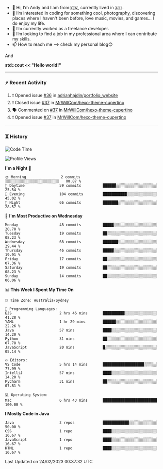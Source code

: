 - 👋 Hi, I’m Andy and I am from :cn:, currently lived in 🇦🇺.
- 👀 I’m interested in coding for something cool, photography, discovering places where I haven't been before, love music, movies, and games... I do enjoy my life.
- 🌱 I’m currently worked as a freelance developer.
- 💞️ I’m looking to find a job in my professional area where I can contribute my skills.
- 📫 How to reach me --> check my personal blog😊

And

**std::cout << "Hello world!"**

---

### ⚡ Recent Activity
<!--START_SECTION:activity-->
1. ❗️ Opened issue [#36](https://github.com/adrianhajdin/portfolio_website/issues/36) in [adrianhajdin/portfolio_website](https://github.com/adrianhajdin/portfolio_website)
2. ❗️ Closed issue [#37](https://github.com/MrWillCom/hexo-theme-cupertino/issues/37) in [MrWillCom/hexo-theme-cupertino](https://github.com/MrWillCom/hexo-theme-cupertino)
3. 🗣 Commented on [#37](https://github.com/MrWillCom/hexo-theme-cupertino/issues/37) in [MrWillCom/hexo-theme-cupertino](https://github.com/MrWillCom/hexo-theme-cupertino)
4. ❗️ Opened issue [#37](https://github.com/MrWillCom/hexo-theme-cupertino/issues/37) in [MrWillCom/hexo-theme-cupertino](https://github.com/MrWillCom/hexo-theme-cupertino)
<!--END_SECTION:activity-->

---

### ⏳ History
<!--START_SECTION:waka-->
![Code Time](http://img.shields.io/badge/Code%20Time-100%20hrs%2012%20mins-blue)

![Profile Views](http://img.shields.io/badge/Profile%20Views-6-blue)

**I'm a Night 🦉** 

```text
🌞 Morning                2 commits           ░░░░░░░░░░░░░░░░░░░░░░░░░   00.87 % 
🌆 Daytime                59 commits          ██████░░░░░░░░░░░░░░░░░░░   25.54 % 
🌃 Evening                104 commits         ███████████░░░░░░░░░░░░░░   45.02 % 
🌙 Night                  66 commits          ███████░░░░░░░░░░░░░░░░░░   28.57 % 
```
📅 **I'm Most Productive on Wednesday** 

```text
Monday                   48 commits          █████░░░░░░░░░░░░░░░░░░░░   20.78 % 
Tuesday                  19 commits          ██░░░░░░░░░░░░░░░░░░░░░░░   08.23 % 
Wednesday                68 commits          ███████░░░░░░░░░░░░░░░░░░   29.44 % 
Thursday                 46 commits          █████░░░░░░░░░░░░░░░░░░░░   19.91 % 
Friday                   17 commits          ██░░░░░░░░░░░░░░░░░░░░░░░   07.36 % 
Saturday                 19 commits          ██░░░░░░░░░░░░░░░░░░░░░░░   08.23 % 
Sunday                   14 commits          ██░░░░░░░░░░░░░░░░░░░░░░░   06.06 % 
```


📊 **This Week I Spent My Time On** 

```text
🕑︎ Time Zone: Australia/Sydney

💬 Programming Languages: 
EJS                      2 hrs 46 mins       ██████████░░░░░░░░░░░░░░░   41.28 % 
YAML                     1 hr 29 mins        ██████░░░░░░░░░░░░░░░░░░░   22.26 % 
Java                     57 mins             ████░░░░░░░░░░░░░░░░░░░░░   14.20 % 
Python                   31 mins             ██░░░░░░░░░░░░░░░░░░░░░░░   07.78 % 
JavaScript               20 mins             █░░░░░░░░░░░░░░░░░░░░░░░░   05.14 % 

🔥 Editors: 
VS Code                  5 hrs 14 mins       ███████████████████░░░░░░   77.99 % 
IntelliJ                 57 mins             ████░░░░░░░░░░░░░░░░░░░░░   14.20 % 
PyCharm                  31 mins             ██░░░░░░░░░░░░░░░░░░░░░░░   07.81 % 

💻 Operating System: 
Mac                      6 hrs 43 mins       █████████████████████████   100.00 % 
```

**I Mostly Code in Java** 

```text
Java                     3 repos             ████████████░░░░░░░░░░░░░   50.00 % 
CSS                      1 repo              ████░░░░░░░░░░░░░░░░░░░░░   16.67 % 
JavaScript               1 repo              ████░░░░░░░░░░░░░░░░░░░░░   16.67 % 
HTML                     1 repo              ████░░░░░░░░░░░░░░░░░░░░░   16.67 % 
```




 Last Updated on 24/02/2023 00:37:32 UTC
<!--END_SECTION:waka-->


<!---
JinchuanL/JinchuanL is a ✨ special ✨ repository because its `README.md` (this file) appears on your GitHub profile.
You can click the Preview link to take a look at your changes.
--->
